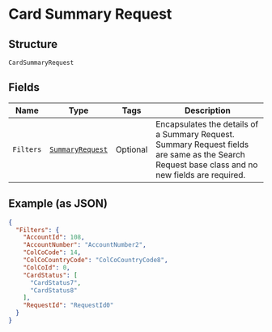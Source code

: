 
# Card Summary Request

## Structure

`CardSummaryRequest`

## Fields

| Name | Type | Tags | Description |
|  --- | --- | --- | --- |
| `Filters` | [`SummaryRequest`](../../doc/models/summary-request.md) | Optional | Encapsulates the details of a Summary Request.<br>Summary Request fields are same as the Search Request base class and no new fields are required. |

## Example (as JSON)

```json
{
  "Filters": {
    "AccountId": 108,
    "AccountNumber": "AccountNumber2",
    "ColCoCode": 14,
    "ColCoCountryCode": "ColCoCountryCode8",
    "ColCoId": 0,
    "CardStatus": [
      "CardStatus7",
      "CardStatus8"
    ],
    "RequestId": "RequestId0"
  }
}
```

